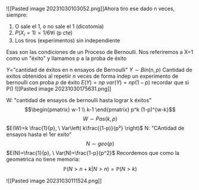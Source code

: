 ![[Pasted image 20231030103052.png]]Ahora tiro ese dado n veces, siempre:
1. O sale el 1, o no sale el 1 (dicotomía)
2. $P(X_i = 1)=1/6 \forall i$ (p cte)
3. Los tiros (experimentos) sin independiente


Esas son las condiciones de un Proceso de Bernoulli. Nos referiremos a X=1 como un "éxito" y llamamos p a la proba de éxito

$Y=$"cantidad de éxitos en n ensayos de Bernoulli"
$Y \sim Bin(n,p)$ Cantidad de exitos obtenidos al repetiir $n$ veces de forma indep un experimento de bernoulli con proba $p$ de éxito
$E(Y)= np$
$var(Y)=np(1-p)$
recordar que si P()
![[Pasted image 20231030175631.png]]

W: "cantidad de ensayos de bernoulli hasta lograr k éxitos"
$$\begin{pmatrix}
w-1 \\ k-1
\end{pmatrix} p^k (1-p)^{w-k}$$
$$W \sim Pas(k, p)$$
$E(W)=k \frac{1}{p}, \ Var\left( k\frac{(1-p)}{p²} \right)$
N: "CAntidad de ensayos hasta el 1er exito"
$$N \sim geo(p)$$
$E(N)=\frac{1}{p}, \ Var(N)=\frac{1-p}{p^2}$
Recordemos que como la geometrica no tiene memoria:
$$\mathbb{P}(N>n+k|N>n)=\mathbb{P}(N>k)$$

![[Pasted image 20231030111524.png]]